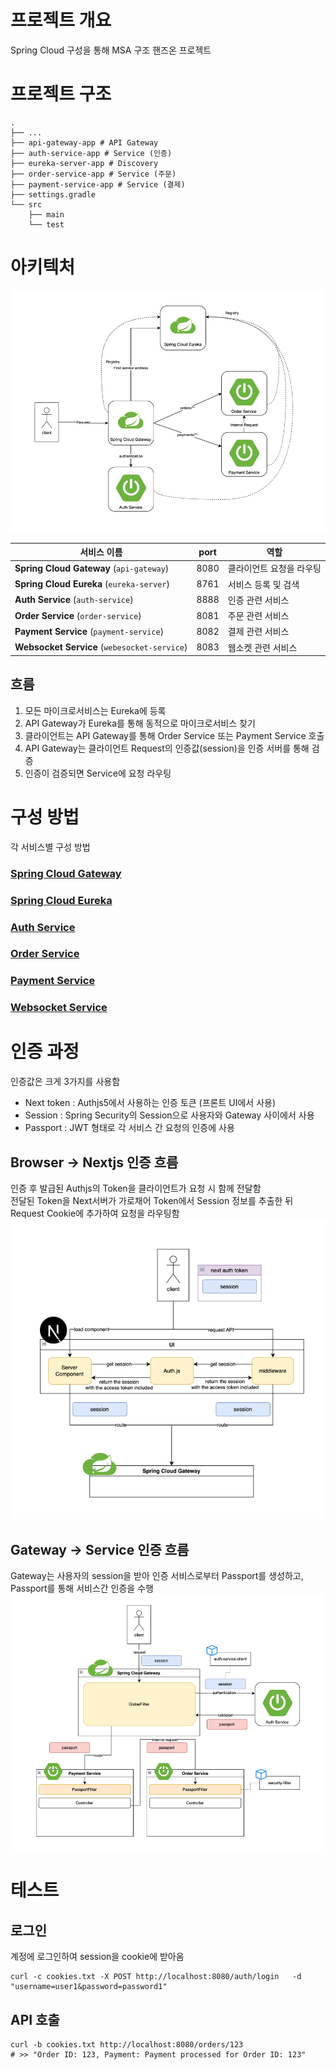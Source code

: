 # 프로젝트 개요
Spring Cloud 구성을 통해 MSA 구조 핸즈온 프로젝트

# 프로젝트 구조
```shell
.
├── ...
├── api-gateway-app # API Gateway
├── auth-service-app # Service (인증)
├── eureka-server-app # Discovery
├── order-service-app # Service (주문)
├── payment-service-app # Service (결제)
├── settings.gradle
└── src
    ├── main
    └── test
```

# 아키텍처
![img.png](readme/msa-architecture.png)

| 서비스 이름                                       | port | 역할            |
|----------------------------------------------|------|---------------|
| **Spring Cloud Gateway** (`api-gateway`)     | 8080 | 클라이언트 요청을 라우팅 |
| **Spring Cloud Eureka** (`eureka-server`)    | 8761 | 서비스 등록 및 검색   |
| **Auth Service** (`auth-service`)            | 8888 | 인증 관련 서비스     |
| **Order Service** (`order-service`)          | 8081 | 주문 관련 서비스     |
| **Payment Service** (`payment-service`)      | 8082 | 결제 관련 서비스     |
| **Websocket Service** (`webesocket-service`) | 8083 | 웹소켓 관련 서비스    |

## 흐름
1. 모든 마이크로서비스는 Eureka에 등록
2. API Gateway가 Eureka를 통해 동적으로 마이크로서비스 찾기
3. 클라이언트는 API Gateway를 통해 Order Service 또는 Payment Service 호출
4. API Gateway는 클라이언트 Request의 인증값(session)을 인증 서버를 통해 검증
5. 인증이 검증되면 Service에 요청 라우팅



# 구성 방법
각 서비스별 구성 방법
### [Spring Cloud Gateway](app/api-gateway-app/README.md)

### [Spring Cloud Eureka](app/eureka-server-app/README.md)

### [Auth Service](app/auth-app/README.md)

### [Order Service](app/order-service-app/README.md)

### [Payment Service](app/payment-service-app/README.md)

### [Websocket Service](app/websocket-service-app/README.md)

# 인증 과정
인증값은 크게 3가지를 사용함
- Next token : Authjs5에서 사용하는 인증 토큰 (프론트 UI에서 사용)
- Session : Spring Security의 Session으로 사용자와 Gateway 사이에서 사용
- Passport : JWT 형태로 각 서비스 간 요청의 인증에 사용

## Browser -> Nextjs 인증 흐름
인증 후 발급된 Authjs의 Token을 클라이언트가 요청 시 함께 전달함 <br/>
전달된 Token을 Next서버가 가로채어 Token에서 Session 정보를 추출한 뒤 Request Cookie에 추가하여 요청을 라우팅함
![img.png](readme/frontend-authentication-flow.png)

## Gateway -> Service 인증 흐름
Gateway는 사용자의 session을 받아 인증 서비스로부터 Passport를 생성하고, Passport를 통해 서비스간 인증을 수행
![img.png](readme/backend-authentication-flow.png)

# 테스트
## 로그인
계정에 로그인하여 session을 cookie에 받아옴
```shell
curl -c cookies.txt -X POST http://localhost:8080/auth/login   -d "username=user1&password=password1"
```

## API 호출
```shell
curl -b cookies.txt http://localhost:8080/orders/123
# >> "Order ID: 123, Payment: Payment processed for Order ID: 123"
```